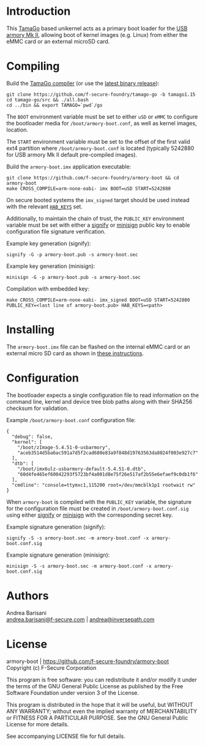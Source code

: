 Introduction
============

This [TamaGo](https://github.com/f-secure-foundry/tamago) based unikernel
acts as a primary boot loader for the [USB armory Mk II](https://github.com/f-secure-foundry/usbarmory/wiki),
allowing boot of kernel images (e.g. Linux) from either the eMMC card or an
external microSD card.

Compiling
=========

Build the [TamaGo compiler](https://github.com/f-secure-foundry/tamago-go)
(or use the [latest binary release](https://github.com/f-secure-foundry/tamago-go/releases/latest)):

```
git clone https://github.com/f-secure-foundry/tamago-go -b tamago1.15
cd tamago-go/src && ./all.bash
cd ../bin && export TAMAGO=`pwd`/go
```

The `BOOT` environment variable must be set to either `uSD` or `eMMC` to
configure the bootloader media for `/boot/armory-boot.conf`, as well as kernel
images, location.

The `START` environment variable must be set to the offset of the first valid
ext4 partition where `/boot/armory-boot.conf` is located (typically 5242880 for
USB armory Mk II default pre-compiled images).

Build the `armory-boot.imx` application executable:

```
git clone https://github.com/f-secure-foundry/armory-boot && cd armory-boot
make CROSS_COMPILE=arm-none-eabi- imx BOOT=uSD START=5242880
```

On secure booted systems the `imx_signed` target should be used instead with the relevant
[`HAB_KEYS`](https://github.com/f-secure-foundry/usbarmory/wiki/Secure-boot-(Mk-II)) set.

Additionally, to maintain the chain of trust, the `PUBLIC_KEY` environment variable must be
set with either a [signify](https://man.openbsd.org/signify) or [minisign](https://jedisct1.github.io/minisign/)
public key to enable configuration file signature verification.

Example key generation (signify):

```
signify -G -p armory-boot.pub -s armory-boot.sec
```

Example key generation (minisign):

```
minisign -G -p armory-boot.pub -s armory-boot.sec
```

Compilation with embedded key:

```
make CROSS_COMPILE=arm-none-eabi- imx_signed BOOT=uSD START=5242880 PUBLIC_KEY=<last line of armory-boot.pub> HAB_KEYS=<path>
```

Installing
==========

The `armory-boot.imx` file can be flashed on the internal eMMC card or an
external micro SD card as shown in [these instructions](https://github.com/f-secure-foundry/usbarmory/wiki/Boot-Modes-(Mk-II)#flashing-imx-native-images).

Configuration
=============

The bootloader expects a single configuration file to read information on the
command line, kernel and device tree blob paths along with their SHA256
checksum for validation.

Example `/boot/armory-boot.conf` configuration file:

```
{
  "debug": false,
  "kernel": [
    "/boot/zImage-5.4.51-0-usbarmory",
    "aceb3514d5ba6ac591a7d5f2cad680e83a9f848d19763563da8024f003e927c7"
  ],
  "dtb": [
    "/boot/imx6ulz-usbarmory-default-5.4.51-0.dtb",
    "60d4fe465ef60042293f5723bf4a001d8e75f26e517af2b55e6efaef9c0db1f6"
  ],
  "cmdline": "console=ttymxc1,115200 root=/dev/mmcblk1p1 rootwait rw"
}
```

When `armory-boot` is compiled with the `PUBLIC_KEY` variable, the signature
for the configuration file must be created in `/boot/armory-boot.conf.sig`
using either [signify](https://man.openbsd.org/signify) or
[minisign](https://jedisct1.github.io/minisign/) with the corresponding secret
key.

Example signature generation (signify):

```
signify -S -s armory-boot.sec -m armory-boot.conf -x armory-boot.conf.sig
```

Example signature generation (minisign):

```
minisign -S -s armory-boot.sec -m armory-boot.conf -x armory-boot.conf.sig
```

Authors
=======

Andrea Barisani  
andrea.barisani@f-secure.com | andrea@inversepath.com  

License
=======

armory-boot | https://github.com/f-secure-foundry/armory-boot  
Copyright (c) F-Secure Corporation

This program is free software: you can redistribute it and/or modify it under
the terms of the GNU General Public License as published by the Free Software
Foundation under version 3 of the License.

This program is distributed in the hope that it will be useful, but WITHOUT ANY
WARRANTY; without even the implied warranty of MERCHANTABILITY or FITNESS FOR A
PARTICULAR PURPOSE. See the GNU General Public License for more details.

See accompanying LICENSE file for full details.
